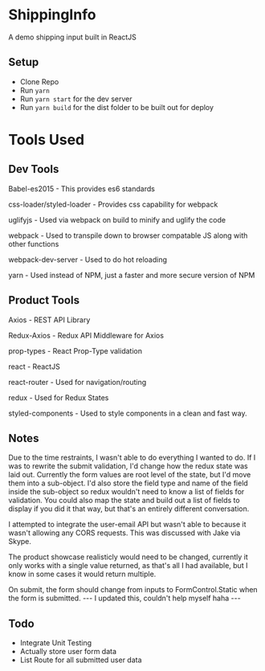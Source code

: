 # ShippingInfo
A demo shipping input built in ReactJS

## Setup
 * Clone Repo
 * Run `yarn`
 * Run `yarn start` for the dev server
 * Run `yarn build` for the dist folder to be built out for deploy

# Tools Used
  
## Dev Tools

  Babel-es2015 - This provides es6 standards

  css-loader/styled-loader - Provides css capability for webpack

  uglifyjs - Used via webpack on build to minify and uglify the code

  webpack - Used to transpile down to browser compatable JS along with other functions

  webpack-dev-server - Used to do hot reloading

  yarn - Used instead of NPM, just a faster and more secure version of NPM

## Product Tools
  Axios - REST API Library

  Redux-Axios - Redux API Middleware for Axios
  
  prop-types - React Prop-Type validation
  
  react - ReactJS
  
  react-router - Used for navigation/routing
  
  redux - Used for Redux States

  styled-components - Used to style components in a clean and fast way.

## Notes

  Due to the time restraints, I wasn't able to do everything I wanted to do. If I was to rewrite the submit validation, I'd change how the redux state was laid out. Currently the form values are root level of the state, but I'd move them into a sub-object. I'd also store the field type and name of the field inside the sub-object so redux wouldn't need to know a list of fields for validation. You could also map the state and build out a list of fields to display if you did it that way, but that's an entirely different conversation. 

  I attempted to integrate the user-email API but wasn't able to because it wasn't allowing any CORS requests. This was discussed with Jake via Skype.

  The product showcase realisticly would need to be changed, currently it only works with a single value returned, as that's all I had available, but I know in some cases it would return multiple.

  On submit, the form should change from inputs to FormControl.Static when the form is submitted. --- I updated this, couldn't help myself haha ---

## Todo
 * Integrate Unit Testing
 * Actually store user form data
 * List Route for all submitted user data











